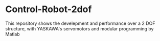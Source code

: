 # Control-Robot-2dof
This repository shows the develepment and performance over a 2 DOF structure, with YASKAWA's servomotors and modular programming by Matlab
